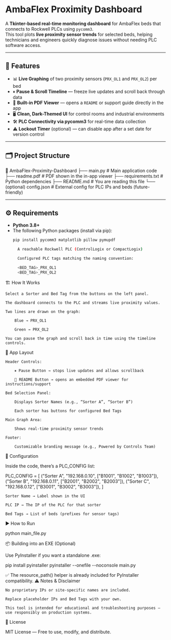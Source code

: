 # AmbaFlex Proximity Dashboard

A **Tkinter-based real-time monitoring dashboard** for AmbaFlex beds that connects to Rockwell PLCs using `pycomm3`.  
This tool plots **live proximity sensor trends** for selected beds, helping technicians and engineers quickly diagnose issues without needing PLC software access.

---

## 🚀 Features

- 📊 **Live Graphing** of two proximity sensors (`PRX_OL1` and `PRX_OL2`) per bed  
- ⏸ **Pause & Scroll Timeline** — freeze live updates and scroll back through data  
- 📂 **Built-in PDF Viewer** — opens a `README` or support guide directly in the app  
- 🖥 **Clean, Dark-Themed UI** for control rooms and industrial environments  
- 🛠 **PLC Connectivity via pycomm3** for real-time data collection  
- ⚠ **Lockout Timer** (optional) — can disable app after a set date for version control

---

## 🗂 Project Structure

📁 AmbaFlex-Proximity-Dashboard
├── main.py # Main application code
├── readme.pdf # PDF shown in the in-app viewer
├── requirements.txt # Python dependencies
├── README.md # You are reading this file
└── (optional) config.json # External config for PLC IPs and beds (future-friendly)


---

## ⚙️ Requirements

- **Python 3.8+**
- The following Python packages (install via pip):
  ```bash
  pip install pycomm3 matplotlib pillow pymupdf

    A reachable Rockwell PLC (ControlLogix or CompactLogix)

    Configured PLC tags matching the naming convention:

    <BED_TAG>_PRX_OL1
    <BED_TAG>_PRX_OL2

🏗 How It Works

    Select a Sorter and Bed Tag from the buttons on the left panel.

    The dashboard connects to the PLC and streams live proximity values.

    Two lines are drawn on the graph:

        Blue → PRX_OL1

        Green → PRX_OL2

    You can pause the graph and scroll back in time using the timeline controls.

📖 App Layout

    Header Controls:

        ⏸ Pause Button → stops live updates and allows scrollback

        📄 README Button → opens an embedded PDF viewer for instructions/support

    Bed Selection Panel:

        Displays Sorter Names (e.g., “Sorter A”, “Sorter B”)

        Each sorter has buttons for configured Bed Tags

    Main Graph Area:

        Shows real-time proximity sensor trends

    Footer:

        Customizable branding message (e.g., Powered by Controls Team)

📝 Configuration

Inside the code, there’s a PLC_CONFIG list:

PLC_CONFIG = [
    ("Sorter A", "192.168.0.10", ["B1001", "B1002", "B1003"]),
    ("Sorter B", "192.168.0.11", ["B2001", "B2002", "B2003"]),
    ("Sorter C", "192.168.0.12", ["B3001", "B3002", "B3003"]),
]

    Sorter Name → Label shown in the UI

    PLC IP → The IP of the PLC for that sorter

    Bed Tags → List of beds (prefixes for sensor tags)


▶ How to Run

python main_file.py

📦 Building into an EXE (Optional)

Use PyInstaller if you want a standalone .exe:

pip install pyinstaller
pyinstaller --onefile --noconsole main.py

✅ The resource_path() helper is already included for PyInstaller compatibility.
⚠ Notes & Disclaimer

    No proprietary IPs or site-specific names are included.

    Replace placeholder IPs and Bed Tags with your own.

    This tool is intended for educational and troubleshooting purposes — use responsibly on production systems.

📜 License

MIT License — Free to use, modify, and distribute.
